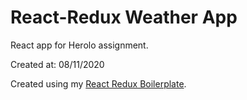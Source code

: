 # React-Redux Weather App

React app for Herolo assignment.

Created at: 08/11/2020

Created using my [React Redux Boilerplate](https://github.com/StyleShit/react-redux-boilerplate).